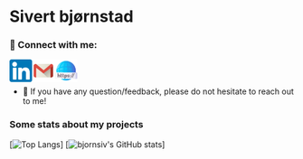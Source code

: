 <h1>Sivert bjørnstad</h1>

<!--
<h2 align="center">
I'm a Full-Stack Web Developer 💻, Photographer 📸, and Designer 🎨!
</h2> 
-->

### 🤝 Connect with me:

<a href="https://www.linkedin.com/in/sivert-bj%C3%B8rnstad/"><img align="left" src="https://github.com/bjornsiv/bjornsiv/blob/main/images/linkedin.png" alt="Sivert Bjørnstad | LinkedIn" width="40px"/></a>
<a href="mailto:sivertbjorn@gmail.com"><img align="left" src="https://github.com/bjornsiv/bjornsiv/blob/main/images/gmail.png" alt="Sivert Bjørnstad | Gmail" width="40px"/></a>
<a href="https://www.sivert.me"><img align="left" src="https://github.com/bjornsiv/bjornsiv/blob/main/images/web-link.png" alt="Sivert Bjørnstad | Web Page" width="40px"/></a>
</br>
</br>
- 💬 If you have any question/feedback, please do not hesitate to reach out to me!

### Some stats about my projects
[![Top Langs](https://github-readme-stats.vercel.app/api/top-langs/?username=bjornsiv&theme=nord&hide=makefile,cmake)]
[![bjornsiv's GitHub stats](https://github-readme-stats.vercel.app/api?username=bjornsiv&hide=issues&count_private=true&theme=nord)]

<!--
**bjornsiv/bjornsiv** is a ✨ _special_ ✨ repository because its `README.md` (this file) appears on your GitHub profile.

Here are some ideas to get you started:

- 🔭 I’m currently working on ...
- 🌱 I’m currently learning ...
- 👯 I’m looking to collaborate on ...
- 🤔 I’m looking for help with ...
- 💬 Ask me about ...
- 📫 How to reach me: ...
- 😄 Pronouns: ...
- ⚡ Fun fact: ...
-->
